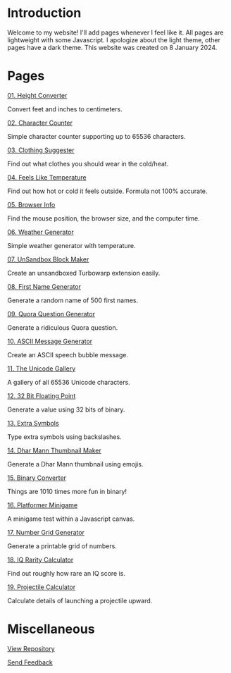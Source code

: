 # Introduction
Welcome to my website! I'll add pages whenever I feel like it. All pages are lightweight with some Javascript. I apologize about the light theme, other pages have a dark theme. This website was created on 8 January 2024.

# Pages

[01. Height Converter](https://mcnole25.github.io/height-converter.html)

Convert feet and inches to centimeters.

[02. Character Counter](https://mcnole25.github.io/char-counter.html)

Simple character counter supporting up to 65536 characters.

[03. Clothing Suggester](https://mcnole25.github.io/clothing-suggester.html)

Find out what clothes you should wear in the cold/heat.

[04. Feels Like Temperature](https://mcnole25.github.io/feels-like-temp.html)

Find out how hot or cold it feels outside. Formula not 100% accurate.

[05. Browser Info](https://mcnole25.github.io/browser-info.html)

Find the mouse position, the browser size, and the computer time.

[06. Weather Generator](https://mcnole25.github.io/weather-generator.html)

Simple weather generator with temperature.

[07. UnSandbox Block Maker](https://mcnole25.github.io/unsandbox-maker.html)

Create an unsandboxed Turbowarp extension easily.

[08. First Name Generator](https://mcnole25.github.io/name-generator.html)

Generate a random name of 500 first names.

[09. Quora Question Generator](https://mcnole25.github.io/qq-generator.html)

Generate a ridiculous Quora question.

[10. ASCII Message Generator](https://mcnole25.github.io/ascii-generator.html)

Create an ASCII speech bubble message.

[11. The Unicode Gallery](https://mcnole25.github.io/unicode-gallery.html)

A gallery of all 65536 Unicode characters.

[12. 32 Bit Floating Point](https://mcnole25.github.io/floating-point.html)

Generate a value using 32 bits of binary.

[13. Extra Symbols](https://mcnole25.github.io/extra-symbols.html)

Type extra symbols using backslashes.

[14. Dhar Mann Thumbnail Maker](https://mcnole25.github.io/dm-thumbnail-maker.html)

Generate a Dhar Mann thumbnail using emojis.

[15. Binary Converter](https://mcnole25.github.io/binary-converter.html)

Things are 1010 times more fun in binary!

[16. Platformer Minigame](https://mcnole25.github.io/platformer.html)

A minigame test within a Javascript canvas.

[17. Number Grid Generator](https://mcnole25.github.io/grid-generator.html)

Generate a printable grid of numbers.

[18. IQ Rarity Calculator](https://mcnole25.github.io/iq-calculator.html)

Find out roughly how rare an IQ score is.

[19. Projectile Calculator](https://mcnole25.github.io/projectile-calculator.html)

Calculate details of launching a projectile upward.

# Miscellaneous

[View Repository](https://github.com/mcnole25/mcnole25.github.io)

[Send Feedback](https://github.com/mcnole25/mcnole25.github.io/issues/1)
